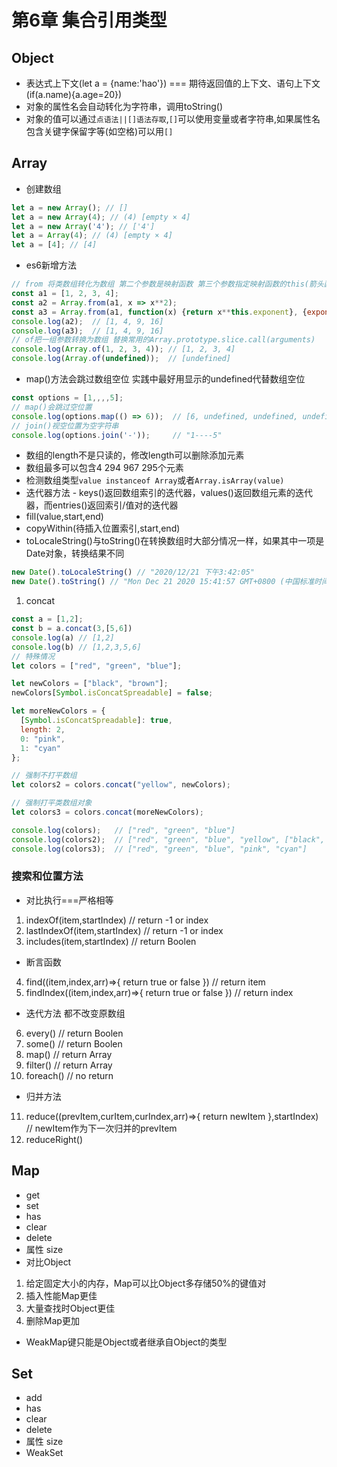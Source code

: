 # 第6章 集合引用类型
## Object
- 表达式上下文(let a = {name:'hao'}) === 期待返回值的上下文、语句上下文(if(a.name){a.age=20})
- 对象的属性名会自动转化为字符串，调用toString()
- 对象的值可以通过`点语法||[]语法存取`,`[]`可以使用变量或者字符串,如果属性名包含关键字保留字等(如空格)可以用`[]`
## Array
- 创建数组
```js
let a = new Array(); // []
let a = new Array(4); // (4) [empty × 4]
let a = new Array('4'); // ['4']
let a = Array(4); // (4) [empty × 4]
let a = [4]; // [4]
```
- es6新增方法
```js
// from 将类数组转化为数组 第二个参数是映射函数 第三个参数指定映射函数的this(箭头函数不适用)
const a1 = [1, 2, 3, 4];
const a2 = Array.from(a1, x => x**2);
const a3 = Array.from(a1, function(x) {return x**this.exponent}, {exponent: 2});
console.log(a2);  // [1, 4, 9, 16]
console.log(a3);  // [1, 4, 9, 16]
// of把一组参数转换为数组 替换常用的Array.prototype.slice.call(arguments)
console.log(Array.of(1, 2, 3, 4)); // [1, 2, 3, 4]
console.log(Array.of(undefined));  // [undefined]
```
- map()方法会跳过数组空位 实践中最好用显示的undefined代替数组空位
```js
const options = [1,,,,5];
// map()会跳过空位置
console.log(options.map(() => 6));  // [6, undefined, undefined, undefined, 6]
// join()视空位置为空字符串
console.log(options.join('-'));     // "1----5"
```
- 数组的length不是只读的，修改length可以删除添加元素
- 数组最多可以包含4 294 967 295个元素
- 检测数组类型`value instanceof Array`或者`Array.isArray(value)`
- 迭代器方法 - keys()返回数组索引的迭代器，values()返回数组元素的迭代器，而entries()返回索引/值对的迭代器
- fill(value,start,end)
- copyWithin(待插入位置索引,start,end)
- toLocaleString()与toString()在转换数组时大部分情况一样，如果其中一项是Date对象，转换结果不同
```js
new Date().toLocaleString() // "2020/12/21 下午3:42:05"
new Date().toString() // "Mon Dec 21 2020 15:41:57 GMT+0800 (中国标准时间)"
```
1. concat
```js
const a = [1,2];
const b = a.concat(3,[5,6])
console.log(a) // [1,2]
console.log(b) // [1,2,3,5,6]
// 特殊情况
let colors = ["red", "green", "blue"];

let newColors = ["black", "brown"];
newColors[Symbol.isConcatSpreadable] = false;

let moreNewColors = {
  [Symbol.isConcatSpreadable]: true,
  length: 2,
  0: "pink",
  1: "cyan"
};

// 强制不打平数组
let colors2 = colors.concat("yellow", newColors);

// 强制打平类数组对象
let colors3 = colors.concat(moreNewColors);

console.log(colors);   // ["red", "green", "blue"]
console.log(colors2);  // ["red", "green", "blue", "yellow", ["black", "brown"]]
console.log(colors3);  // ["red", "green", "blue", "pink", "cyan"]
```
### 搜索和位置方法
- 对比执行===严格相等
1. indexOf(item,startIndex) // return -1 or index
2. lastIndexOf(item,startIndex) // return -1 or index
3. includes(item,startIndex) // return Boolen
- 断言函数
4. find((item,index,arr)=>{ return true or false }) // return item
5. findIndex((item,index,arr)=>{ return true or false }) // return index
- 迭代方法 都不改变原数组
6. every() // return Boolen
7. some() // return Boolen
8. map() // return Array
9. filter() // return Array
10. foreach() // no return
- 归并方法
11. reduce((prevItem,curItem,curIndex,arr)=>{ return newItem },startIndex) // newItem作为下一次归并的prevItem
12. reduceRight()
## Map
- get
- set
- has
- clear
- delete
- 属性 size
- 对比Object
1. 给定固定大小的内存，Map可以比Object多存储50%的键值对
2. 插入性能Map更佳
3. 大量查找时Object更佳
4. 删除Map更加
- WeakMap键只能是Object或者继承自Object的类型
## Set
- add
- has
- clear
- delete
- 属性 size
- WeakSet